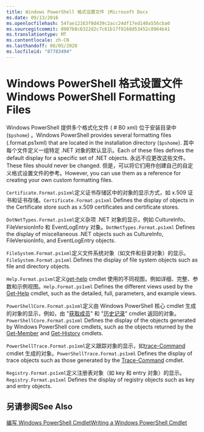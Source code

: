 ```yaml
---
title: Windows PowerShell 格式设置文件 |Microsoft Docs
ms.date: 09/13/2016
ms.openlocfilehash: 54fae12163f8d439c2acc24df17ed140a556cba0
ms.sourcegitcommit: 0907b8c6322d2c7c61b17f8168d53452c8964b41
ms.translationtype: MT
ms.contentlocale: zh-CN
ms.lasthandoff: 08/05/2020
ms.locfileid: "87783494"
---
```

# <a name="windows-powershell-formatting-files"></a><span data-ttu-id="4d1bd-102">Windows PowerShell 格式设置文件</span><span class="sxs-lookup"><span data-stu-id="4d1bd-102">Windows PowerShell Formatting Files</span></span>

<span data-ttu-id="4d1bd-103">Windows PowerShell 提供多个格式化文件 ( # B0 xml) 位于安装目录中 (`$pshome`) 。</span><span class="sxs-lookup"><span data-stu-id="4d1bd-103">Windows PowerShell provides several formatting files (.format.ps1xml) that are located in the installation directory (`$pshome`).</span></span> <span data-ttu-id="4d1bd-104">其中每个文件定义一组特定 .NET 对象的默认显示。</span><span class="sxs-lookup"><span data-stu-id="4d1bd-104">Each of these files defines the default display for a specific set of .NET objects.</span></span> <span data-ttu-id="4d1bd-105">永远不应更改这些文件。</span><span class="sxs-lookup"><span data-stu-id="4d1bd-105">These files should never be changed.</span></span> <span data-ttu-id="4d1bd-106">但是，可以将它们用作创建自己的自定义格式设置文件的参考。</span><span class="sxs-lookup"><span data-stu-id="4d1bd-106">However, you can use them as a reference for creating your own custom formatting files.</span></span>

<span data-ttu-id="4d1bd-107">`Certificate.Format.ps1xml`定义证书存储区中的对象的显示方式，如 x.509 证书和证书存储。</span><span class="sxs-lookup"><span data-stu-id="4d1bd-107">`Certificate.Format.ps1xml` Defines the display of objects in the Certificate store such as x.509 certificates and certificate stores.</span></span>

<span data-ttu-id="4d1bd-108">`DotNetTypes.Format.ps1xml`定义杂项 .NET 对象的显示，例如 CultureInfo、FileVersionInfo 和 EventLogEntry 对象。</span><span class="sxs-lookup"><span data-stu-id="4d1bd-108">`DotNetTypes.Format.ps1xml` Defines the display of miscellaneous .NET objects such as CultureInfo, FileVersionInfo, and EventLogEntry objects.</span></span>

<span data-ttu-id="4d1bd-109">`FileSystem.Format.ps1xml`定义文件系统对象（如文件和目录对象）的显示。</span><span class="sxs-lookup"><span data-stu-id="4d1bd-109">`FileSystem.Format.ps1xml` Defines the display of file system objects such as file and directory objects.</span></span>

<span data-ttu-id="4d1bd-110">`Help.Format.ps1xml`定义[get-help](/powershell/module/Microsoft.PowerShell.Core/Get-Help) cmdlet 使用的不同视图，例如详细、完整、参数和示例视图。</span><span class="sxs-lookup"><span data-stu-id="4d1bd-110">`Help.Format.ps1xml` Defines the different views used by the [Get-Help](/powershell/module/Microsoft.PowerShell.Core/Get-Help) cmdlet, such as the detailed, full, parameters, and example views.</span></span>

<span data-ttu-id="4d1bd-111">`PowerShellCore.Format.ps1xml`定义由 Windows PowerShell 核心 cmdlet 生成的对象的显示，例如，由 "[获取成员](/powershell/module/Microsoft.PowerShell.Utility/Get-Member)" 和 "[历史记录](/powershell/module/Microsoft.PowerShell.Core/Get-History)" cmdlet 返回的对象。</span><span class="sxs-lookup"><span data-stu-id="4d1bd-111">`PowerShellCore.Format.ps1xml` Defines the display of the objects generated by Windows PowerShell core cmdlets, such as the objects returned by the [Get-Member](/powershell/module/Microsoft.PowerShell.Utility/Get-Member) and [Get-History](/powershell/module/Microsoft.PowerShell.Core/Get-History) cmdlets.</span></span>

<span data-ttu-id="4d1bd-112">`PowerShellTrace.Format.ps1xml`定义跟踪对象的显示，如[trace-Command](/powershell/module/Microsoft.PowerShell.Utility/Trace-Command) cmdlet 生成的对象。</span><span class="sxs-lookup"><span data-stu-id="4d1bd-112">`PowerShellTrace.Format.ps1xml` Defines the display of trace objects such as those generated by the [Trace-Command](/powershell/module/Microsoft.PowerShell.Utility/Trace-Command) cmdlet.</span></span>

<span data-ttu-id="4d1bd-113">`Registry.Format.ps1xml`定义注册表对象（如 key 和 entry 对象）的显示。</span><span class="sxs-lookup"><span data-stu-id="4d1bd-113">`Registry.Format.ps1xml` Defines the display of registry objects such as key and entry objects.</span></span>

## <a name="see-also"></a><span data-ttu-id="4d1bd-114">另请参阅</span><span class="sxs-lookup"><span data-stu-id="4d1bd-114">See Also</span></span>

[<span data-ttu-id="4d1bd-115">编写 Windows PowerShell Cmdlet</span><span class="sxs-lookup"><span data-stu-id="4d1bd-115">Writing a Windows PowerShell Cmdlet</span></span>](../cmdlet/writing-a-windows-powershell-cmdlet.md)
